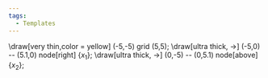 ```yaml
---
tags:
  - Templates
---
```

\draw[very thin,color = yellow] (-5,-5) grid (5,5); 
\draw[ultra thick, ->] (-5,0) -- (5.1,0) node[right] {$x_1$}; 
\draw[ultra thick, ->] (0,-5) -- (0,5.1) node[above] {$x_2$}; 